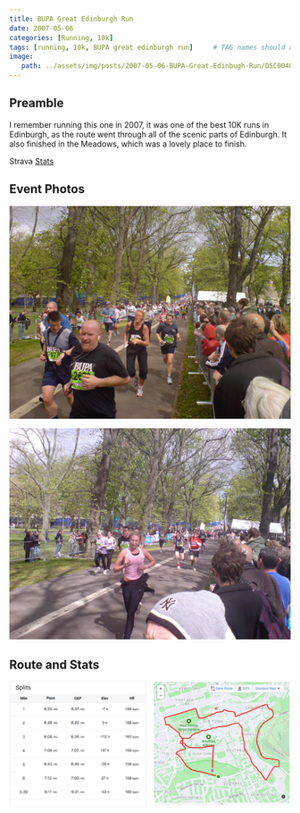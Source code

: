 ```yaml
---
title: BUPA Great Edinburgh Run
date: 2007-05-06
categories: [Running, 10k]
tags: [running, 10k, BUPA great edinburgh run]     # TAG names should always be lowercase
image:
   path: ../assets/img/posts/2007-05-06-BUPA-Great-Edinbugh-Run/DSC00406.JPG
---
```


## Preamble

I remember running this one in 2007, it was one of the best 10K runs in Edinburgh, as the route went through all of the scenic parts of Edinburgh. It also finished in the Meadows, which was a lovely place to finish.

Strava [Stats](https://www.strava.com/activities/321111505/overview)

## Event Photos

![BUPA Great North RUn 2007](../assets/img/posts/2007-05-06-BUPA-Great-Edinbugh-Run/DSC00407.JPG)

![BUPA Great North RUn 2007](../assets/img/posts/2007-05-06-BUPA-Great-Edinbugh-Run/DSC00410.JPG)

## Route and Stats

![Route and Stats](../assets/img/posts/2007-05-06-BUPA-Great-Edinbugh-Run/BUPA_Great_North_Run.png)
